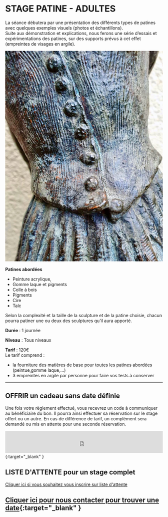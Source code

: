 # STAGE PATINE - ADULTES  

La séance débutera par une présentation des différents types de patines avec quelques exemples visuels (photos et échantillons).  
Suite aux démonstration et explications, nous ferons une série d’essais et expérimentations des patines, sur des supports prévus à cet effet (empreintes de visages en argile).  

<img src="/images/patine-poterie-ceramique-atelier-colombes.jpeg" class="image-stage">

**Patines abordées** 
- Peinture acrylique,  
- Gomme laque et pigments  
- Colle à bois  
- Pigments  
- Cire  
- Talc  

Selon la complexité et la taille de la sculpture et de la patine choisie, chacun pourra patiner une ou deux des sculptures qu’il aura apporté.  

**Durée** : 1 journée  

**Niveau** : Tous niveaux  

**Tarif** : 120€  
Le tarif comprend :  
- la fourniture des matières de base pour toutes les patines abordées (peintue,gomme laque,...)  
- 3 empreintes en argile par personne pour faire vos tests à conserver  

---
## OFFRIR un cadeau sans date définie
Une fois votre règlement effectué, vous recevrez un code à communiquer au bénéficiaire du bon. Il pourra ainsi effectuer sa réservation sur le stage offert ou un autre. En cas de différence de tarif, un complément sera demandé ou mis en attente pour une seconde réservation.    
<iframe id="haWidget" allowtransparency="true" src="https://www.helloasso.com/associations/fans-de-terre/evenements/bon-cadeau-2023-2024/widget-bouton" style="width: 100%; height: 70px; border: none;"></iframe>{:target="_blank" } 

## LISTE D'ATTENTE pour un stage complet
[Cliquer ici si vous souhaitez vous inscrire sur liste d'attente](https://docs.google.com/forms/d/e/1FAIpQLScDnAGxa7UlusJ0sVcahW_FnYDXCc4BQsAE5W8vGXzb9_z4pg/viewform?entry.1318731939&entry.625861564&entry.1682638982&entry.1661862399&entry.635975601)  

## [Cliquer ici pour nous contacter pour trouver une date](https://docs.google.com/forms/d/e/1FAIpQLScDnAGxa7UlusJ0sVcahW_FnYDXCc4BQsAE5W8vGXzb9_z4pg/viewform?entry.1318731939&entry.625861564&entry.1682638982&entry.1661862399&entry.635975601){:target="_blank" }    


